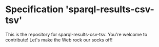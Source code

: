
# Specification 'sparql-results-csv-tsv'

This is the repository for sparql-results-csv-tsv. You're welcome to contribute! Let's make the Web rock our socks
off!
